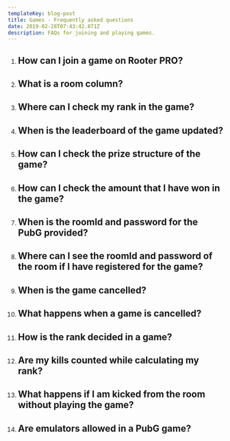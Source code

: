 ```yaml
---
templateKey: blog-post
title: Games - Frequently asked questions
date: 2019-02-28T07:43:42.871Z
description: FAQs for joining and playing games.
---
```

1. ## How can I join a game on Rooter PRO?
2. ## What is a room column?
3. ## Where can I check my rank in the game?
4. ## When is the leaderboard of the game updated?
5. ## How can I check the prize structure of the game?
6. ## How can I check the amount that I have won in the game?
7. ## When is the roomId and password for the PubG provided?
8. ## Where can I see the roomId and password of the room if I have registered for the game?
9. ## When is the game cancelled?
10. ## What happens when a game is cancelled?
11. ## How is the rank decided in a game?
12. ## Are my kills counted while calculating my rank?
13. ## What happens if I am kicked from the room without playing the game?
14. ## Are emulators allowed in a PubG game?
